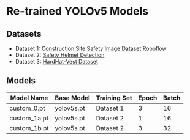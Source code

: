 # Re-trained YOLOv5 Models

## Datasets
- Dataset 1: [Construction Site Safety Image Dataset Roboflow](https://www.kaggle.com/datasets/snehilsanyal/construction-site-safety-image-dataset-roboflow)
- Dataset 2: [Safety Helmet Detection](https://www.kaggle.com/datasets/andrewmvd/hard-hat-detection/)
- Dataset 3: [HardHat-Vest Dataset](https://www.kaggle.com/datasets/muhammetzahitaydn/hardhat-vest-dataset-v3)

## Models

| Model Name   | Base Model | Training Set | Epoch | Batch |
| ------------ | ---------- | ------------ | ----- | ----- |
| custom_0.pt  | yolov5s.pt | Dataset 1    | 3     | 16    |
| custom_1a.pt | yolov5s.pt | Dataset 2    | 1     | 16    |
| custom_1b.pt | yolov5s.pt | Dataset 2    | 3     | 32    |